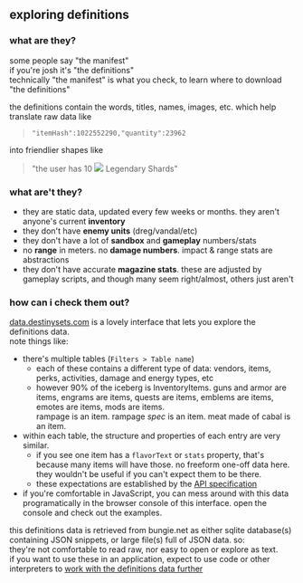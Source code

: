## exploring definitions

### what are they?
some people say "the manifest"  
if you're josh it's "the definitions"  
technically "the manifest" is what you check, to learn where to download "the definitions"
  
the definitions contain the words, titles, names, images, etc. which help translate raw data like

> `"itemHash":1022552290,"quantity":23962`

into friendlier shapes like

> "the user has 10 ![](https://www.bungie.net/common/destiny2_content/icons/b3e829460a53354a92d8f893c44db3b7.png) Legendary Shards"

### what are't they?
- they are static data, updated every few weeks or months. they aren't anyone's current **inventory**
- they don't have **enemy units** (dreg/vandal/etc)
- they don't have a lot of **sandbox** and **gameplay** numbers/stats
 - no **range** in meters. no **damage numbers**. impact & range stats are abstractions
 - they don't have accurate **magazine stats**. these are adjusted by gameplay scripts, and though many seem right/almost, others just aren't

### how can i check them out?

[data.destinysets.com](https://data.destinysets.com/) is a lovely interface that lets you explore the definitions data.  
note things like:
- there's multiple tables (`Filters > Table name`)
  - each of these contains a different type of data: vendors, items, perks, activities, damage and energy types, etc
  - however 90% of the iceberg is InventoryItems.
  guns and armor are items, engrams are items, quests are items, emblems are items, emotes are items, mods are items.  
  rampage is an item. rampage _spec_ is an item. meat made of cabal is an item.
- within each table, the structure and properties of each entry are very similar.
  - if you see one item has a `flavorText` or `stats` property, that's because many items will have those.
  no freeform one-off data here. they wouldn't be useful if you can't expect them to be there.
  - these expectations are established by the [API specification](api-spec)
- if you're comfortable in JavaScript, you can mess around with this data programatically in the browser console of this interface. open the console and check out the examples.

this definitions data is retrieved from bungie.net as either sqlite database(s) containing JSON snippets, or large file(s) full of JSON data. so:  
they're not comfortable to read raw, nor easy to open or explore as text.  
if you want to use these in an application, expect to use code or other interpreters to [work with the definitions data further](../using)
